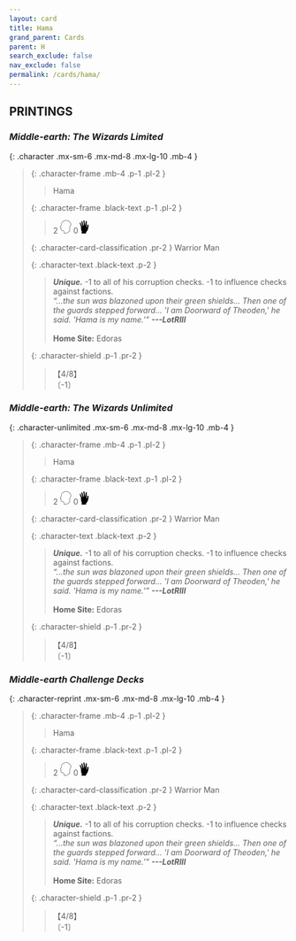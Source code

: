 ```yaml
---
layout: card
title: Hama
grand_parent: Cards
parent: H
search_exclude: false
nav_exclude: false
permalink: /cards/hama/
---
```


## PRINTINGS


### _Middle-earth: The Wizards Limited_

{: .character .mx-sm-6 .mx-md-8 .mx-lg-10 .mb-4 }
> {: .character-frame .mb-4 .p-1 .pl-2 }
> > <div class="card-mp"></div>
> > <div class="character-card-name">Hama</div>
>
> {: .character-frame .black-text .p-1 .pl-2 }
> > 2 ![](/assets/images/mind.svg) 0![](/assets/images/di.svg)
>
> {: .character-card-classification .pr-2 }
> Warrior Man
>
> {: .character-text .black-text .p-2 }
> > _**Unique.**_ -1 to all of his corruption checks. -1 to influence checks against factions. <br>_“...the sun was blazoned upon their green shields... Then one of the guards stepped forward... 'I am Doorward of Theoden,' he said. 'Hama is my name.’”_ ***---&#65279;LotRIII***  <br><br>**Home Site:** Edoras 
>
> {: .character-shield .p-1 .pr-2 }
> > <div class="card-shield">【4/8】</div>
> > <div class="card-corruption">〔-1〕</div>

### _Middle-earth: The Wizards Unlimited_

{: .character-unlimited .mx-sm-6 .mx-md-8 .mx-lg-10 .mb-4 }
> {: .character-frame .mb-4 .p-1 .pl-2 }
> > <div class="card-mp"></div>
> > <div class="character-card-name">Hama</div>
>
> {: .character-frame .black-text .p-1 .pl-2 }
> > 2 ![](/assets/images/mind.svg) 0![](/assets/images/di.svg)
>
> {: .character-card-classification .pr-2 }
> Warrior Man
>
> {: .character-text .black-text .p-2 }
> > _**Unique.**_ -1 to all of his corruption checks. -1 to influence checks against factions. <br>_“...the sun was blazoned upon their green shields... Then one of the guards stepped forward... 'I am Doorward of Theoden,' he said. 'Hama is my name.’”_ ***---&#65279;LotRIII***  <br><br>**Home Site:** Edoras 
>
> {: .character-shield .p-1 .pr-2 }
> > <div class="card-shield">【4/8】</div>
> > <div class="card-corruption">〔-1〕</div>

### _Middle-earth Challenge Decks_

{: .character-reprint .mx-sm-6 .mx-md-8 .mx-lg-10 .mb-4 }
> {: .character-frame .mb-4 .p-1 .pl-2 }
> > <div class="card-mp"></div>
> > <div class="character-card-name">Hama</div>
>
> {: .character-frame .black-text .p-1 .pl-2 }
> > 2 ![](/assets/images/mind.svg) 0![](/assets/images/di.svg)
>
> {: .character-card-classification .pr-2 }
> Warrior Man
>
> {: .character-text .black-text .p-2 }
> > _**Unique.**_ -1 to all of his corruption checks. -1 to influence checks against factions. <br>_“...the sun was blazoned upon their green shields... Then one of the guards stepped forward... 'I am Doorward of Theoden,' he said. 'Hama is my name.’”_ ***---&#65279;LotRIII***  <br><br>**Home Site:** Edoras 
>
> {: .character-shield .p-1 .pr-2 }
> > <div class="card-shield">【4/8】</div>
> > <div class="card-corruption">〔-1〕</div>
